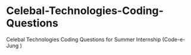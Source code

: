 # Celebal-Technologies-Coding-Questions
Celebal Technologies Coding Questions for Summer Internship (Code-e-Jung )

